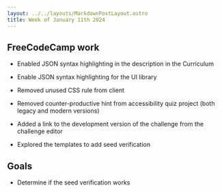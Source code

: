 ```yaml
---
layout: ../../layouts/MarkdownPostLayout.astro
title: Week of January 11th 2024
---
```


## FreeCodeCamp work

- Enabled JSON syntax highlighting in the description in the Curriculum

- Enable JSON syntax highlighting for the UI library

- Removed unused CSS rule from client

- Removed counter-productive hint from accessibility quiz project (both legacy and modern versions)

- Added a link to the development version of the challenge from the challenge editor

- Explored the templates to add seed verification

## Goals

- Determine if the seed verification works

